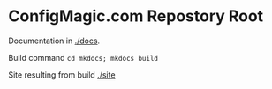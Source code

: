 # ConfigMagic.com Repostory Root

Documentation in [./docs](./docs).

Build command `cd mkdocs; mkdocs build`

Site resulting from build [./site](./site)


